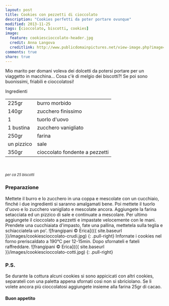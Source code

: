 ```yaml
---
layout: post
title: Cookies con pezzetti di cioccolato
description: "Cookies perfetti da poter portare ovunque"
modified: 2013-11-25
tags: [cioccolato, biscotti, cookies]
image:
  feature: cookiescioccolato-header.jpg
  credit: Anna Langova 
  creditlink: http://www.publicdomainpictures.net/view-image.php?image=609&picture=cookies&large=1
comments: true
share: true
---
```


Mio marito per domani voleva dei dolcetti da potersi portare per un viaggetto in macchina... Cosa c'è di melgio dei biscotti?! Se poi sono buonissimi, friabili e cioccolatosi!


<div class="ingredients">
  <div class="ingredients-title">Ingredienti</div>
  <table>
    <tbody>
      <tr>
        <td>225gr</td>
        <td>burro morbido</td>
      </tr>
      <tr>
        <td>140gr</td>
        <td>zucchero finissimo</td>
      </tr>
      <tr>
        <td>1</td>
        <td>tuorlo d'uovo</td>
      </tr>
      <tr>
        <td>1 bustina</td>
        <td>zucchero vanigliato</td>
      </tr>
      <tr>
        <td>250gr</td>
        <td>farina</td>
      </tr>
      <tr>
        <td>un pizzico</td>
        <td>sale</td>
      </tr>
      <tr>
        <td>350gr</td>
        <td>cioccolato fondente a pezzetti</td>
      </tr>
    </tbody>
  </table>
  <br></br>
  <i class="pull-right" style="font-size: 80%;">per ca 25 biscotti</i>
</div>


<h3>
  <font color="grey">
    <i class="icon-cogs"></i>
  </font> Preparazione
</h3>

Mettete il burro e lo zucchero in una coppa e mescolate con un cucchiaio, finché i due ingredienti si saranno amalgamati bene. Poi mettete il tuorlo d'uovo e lo zucchero vanigliato e mescolate ancora. Aggiungete la farina setacciata ed un pizzico di sale e continuate a mescolare. Per ultimo aggiungete il cioccolato a pezzetti e impastate velocemente con le mani. Prendete una cucchiaiata d'impasto, fate una pallina, mettetela sulla teglia e schiacciatela un po'.
![frangipani © Erica]({{ site.baseurl }}/images/cookiescioccolato-crudi.jpg)
{: .pull-right}
Infornate i cookies nel forno preriscaldato a 190°C per 12-15min. Dopo sfornateli e fateli raffreddare.
![frangipani © Erica]({{ site.baseurl }}/images/cookiescioccolato-cotti.jpg)
{: .pull-right}


<h3>
  <font color="#FFCC00">
    <i class="icon-lightbulb"></i>
  </font> P.S.
</h3>


Se durante la cottura alcuni cookies si sono appicicati con altri cookies, separateli con una paletta appena sfornati così non si sbriciolano. Se li volete ancora più cioccolatosi aggiungete insieme alla farina 25gr di cacao.

<h4>Buon appetito
  <font color="red">
    <i class="icon-smile"></i>
  </font>
</h4>
